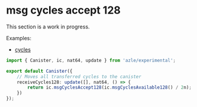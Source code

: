 # msg cycles accept 128

This section is a work in progress.

Examples:

- [cycles](https://github.com/demergent-labs/azle/tree/main/examples/cycles)

```typescript
import { Canister, ic, nat64, update } from 'azle/experimental';

export default Canister({
    // Moves all transferred cycles to the canister
    receiveCycles128: update([], nat64, () => {
        return ic.msgCyclesAccept128(ic.msgCyclesAvailable128() / 2n);
    })
});
```
